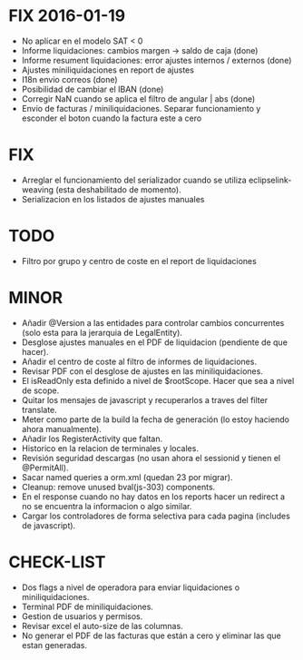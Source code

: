 # FIX 2016-01-19
* No aplicar en el modelo SAT < 0
* Informe liquidaciones: cambios margen -> saldo de caja (done)
* Informe resument liquidaciones: error ajustes internos / externos (done)
* Ajustes miniliquidaciones en report de ajustes
* I18n envio correos (done)
* Posibilidad de cambiar el IBAN (done)
* Corregir NaN cuando se aplica el filtro de angular | abs (done)
* Envio de facturas / miniliquidaciones. Separar funcionamiento y esconder el boton cuando la factura este a cero

# FIX
* Arreglar el funcionamiento del serializador cuando se utiliza eclipselink-weaving (esta deshabilitado de momento).
* Serializacion en los listados de ajustes manuales

# TODO
* Filtro por grupo y centro de coste en el report de liquidaciones

# MINOR
* Añadir @Version a las entidades para controlar cambios concurrentes (solo esta para la jerarquia de LegalEntity).
* Desglose ajustes manuales en el PDF de liquidacion (pendiente de que hacer).
* Añadir el centro de coste al filtro de informes de liquidaciones.
* Revisar PDF con el desglose de ajustes en las miniliquidaciones.
* El isReadOnly esta definido a nivel de $rootScope. Hacer que sea a nivel de scope.
* Quitar los mensajes de javascript y recuperarlos a traves del filter translate.
* Meter como parte de la build la fecha de generación (lo estoy haciendo ahora manualmente).
* Añadir los RegisterActivity que faltan.
* Historico en la relacion de terminales y locales.
* Revisión seguridad descargas (no usan ahora el sessionid y tienen el @PermitAll).
* Sacar named queries a orm.xml (quedan 23 por migrar).
* Cleanup: remove unused bval(js-303) components.
* En el response cuando no hay datos en los reports hacer un redirect a no se encuentra la informacion o algo similar.
* Cargar los controladores de forma selectiva para cada pagina (includes de javascript).

# CHECK-LIST
* Dos flags a nivel de operadora para enviar liquidaciones o miniliquidaciones.
* Terminal PDF de miniliquidaciones.
* Gestion de usuarios y permisos.
* Revisar excel el auto-size de las columnas.
* No generar el PDF de las facturas que están a cero y eliminar las que estan generadas.
